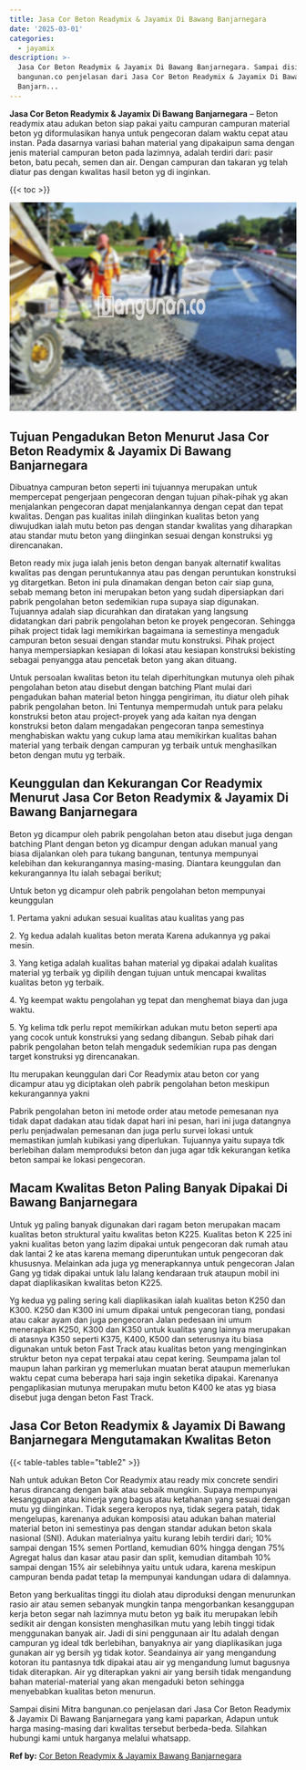 ```yaml
---
title: Jasa Cor Beton Readymix & Jayamix Di Bawang Banjarnegara
date: '2025-03-01'
categories:
  - jayamix
description: >-
  Jasa Cor Beton Readymix & Jayamix Di Bawang Banjarnegara. Sampai disini Mitra
  bangunan.co penjelasan dari Jasa Cor Beton Readymix & Jayamix Di Bawang
  Banjarn...
---
```


**Jasa Cor Beton Readymix & Jayamix Di Bawang Banjarnegara** – Beton readymix atau adukan beton siap pakai yaitu campuran campuran material beton yg diformulasikan hanya untuk pengecoran dalam waktu cepat atau instan. Pada dasarnya variasi bahan material yang dipakaipun sama dengan jenis material campuran beton pada lazimnya, adalah terdiri dari: pasir beton, batu pecah, semen dan air. Dengan campuran dan takaran yg telah diatur pas dengan kwalitas hasil beton yg di inginkan.

{{< toc >}}

![Jasa Cor Beton Readymix & Jayamix Di Bawang Banjarnegara](/images/jasa-cor-readymix-40.png)

## Tujuan Pengadukan Beton Menurut Jasa Cor Beton Readymix & Jayamix Di Bawang Banjarnegara

Dibuatnya campuran beton seperti ini tujuannya merupakan untuk mempercepat pengerjaan pengecoran dengan tujuan pihak-pihak yg akan menjalankan pengecoran dapat menjalankannya dengan cepat dan tepat kwalitas. Dengan pas kualitas inilah diinginkan kualitas beton yang diwujudkan ialah mutu beton pas dengan standar kwalitas yang diharapkan atau standar mutu beton yang diinginkan sesuai dengan konstruksi yg direncanakan.

Beton ready mix juga ialah jenis beton dengan banyak alternatif kwalitas kwalitas pas dengan peruntukannya atau pas dengan peruntukan konstruksi yg ditargetkan. Beton ini pula dinamakan dengan beton cair siap guna, sebab memang beton ini merupakan beton yang sudah dipersiapkan dari pabrik pengolahan beton sedemikian rupa supaya siap digunakan. Tujuannya adalah siap dicurahkan dan diratakan yang langsung didatangkan dari pabrik pengolahan beton ke proyek pengecoran. Sehingga pihak project tidak lagi memikirkan bagaimana ia semestinya mengaduk campuran beton sesuai dengan standar mutu konstruksi. Pihak project hanya mempersiapkan kesiapan di lokasi atau kesiapan konstruksi bekisting sebagai penyangga atau pencetak beton yang akan dituang.

Untuk persoalan kwalitas beton itu telah diperhitungkan mutunya oleh pihak pengolahan beton atau disebut dengan batching Plant mulai dari pengadukan bahan material beton hingga pengiriman, itu diatur oleh pihak pabrik pengolahan beton. Ini Tentunya mempermudah untuk para pelaku konstruksi beton atau project-proyek yang ada kaitan nya dengan konstruksi beton dalam mengadakan pengecoran tanpa semestinya menghabiskan waktu yang cukup lama atau memikirkan kualitas bahan material yang terbaik dengan campuran yg terbaik untuk menghasilkan beton dengan mutu yg terbaik.

## Keunggulan dan Kekurangan Cor Readymix Menurut Jasa Cor Beton Readymix & Jayamix Di Bawang Banjarnegara

Beton yg dicampur oleh pabrik pengolahan beton atau disebut juga dengan batching Plant dengan beton yg dicampur dengan adukan manual yang biasa dijalankan oleh para tukang bangunan, tentunya mempunyai kelebihan dan kekurangannya masing-masing. Diantara keunggulan dan kekurangannya Itu ialah sebagai berikut;

Untuk beton yg dicampur oleh pabrik pengolahan beton mempunyai keunggulan

1\. Pertama yakni adukan sesuai kualitas atau kualitas yang pas

2\. Yg kedua adalah kualitas beton merata Karena adukannya yg pakai mesin.

3\. Yang ketiga adalah kualitas bahan material yg dipakai adalah kualitas material yg terbaik yg dipilih dengan tujuan untuk mencapai kwalitas kualitas beton yg terbaik.

4\. Yg keempat waktu pengolahan yg tepat dan menghemat biaya dan juga waktu.

5\. Yg kelima tdk perlu repot memikirkan adukan mutu beton seperti apa yang cocok untuk konstruksi yang sedang dibangun. Sebab pihak dari pabrik pengolahan beton telah mengaduk sedemikian rupa pas dengan target konstruksi yg direncanakan.

Itu merupakan keunggulan dari Cor Readymix atau beton cor yang dicampur atau yg diciptakan oleh pabrik pengolahan beton meskipun kekurangannya yakni

Pabrik pengolahan beton ini metode order atau metode pemesanan nya tidak dapat dadakan atau tidak dapat hari ini pesan, hari ini juga datangnya perlu penjadwalan pemesanan dan juga perlu survei lokasi untuk memastikan jumlah kubikasi yang diperlukan. Tujuannya yaitu supaya tdk berlebihan dalam memproduksi beton dan juga agar tdk kekurangan ketika beton sampai ke lokasi pengecoran.

## Macam Kwalitas Beton Paling Banyak Dipakai Di Bawang Banjarnegara

Untuk yg paling banyak digunakan dari ragam beton merupakan macam kualitas beton struktural yaitu kwalitas beton K225. Kualitas beton K 225 ini yakni kualitas beton yang lazim dipakai untuk pengecoran dak rumah atau dak lantai 2 ke atas karena memang diperuntukan untuk pengecoran dak khususnya. Melainkan ada juga yg menerapkannya untuk pengecoran Jalan Gang yg tidak dipakai untuk lalu lalang kendaraan truk ataupun mobil ini dapat diaplikasikan kwalitas beton K225.

Yg kedua yg paling sering kali diaplikasikan ialah kualitas beton K250 dan K300. K250 dan K300 ini umum dipakai untuk pengecoran tiang, pondasi atau cakar ayam dan juga pengecoran Jalan pedesaan ini umum menerapkan K250, K300 dan K350 untuk kualitas yang lainnya merupakan di atasnya K350 seperti K375, K400, K500 dan seterusnya itu biasa digunakan untuk beton Fast Track atau kualitas beton yang menginginkan struktur beton nya cepat terpakai atau cepat kering. Seumpama jalan tol maupun lahan parkiran yg memerlukan muatan berat ataupun memerlukan waktu cepat cuma beberapa hari saja ingin seketika dipakai. Karenanya pengaplikasian mutunya merupakan mutu beton K400 ke atas yg biasa disebut juga dengan beton Fast Track.

## Jasa Cor Beton Readymix & Jayamix Di Bawang Banjarnegara Mengutamakan Kwalitas Beton

{{< table-tables table="table2" >}}

Nah untuk adukan Beton Cor Readymix atau ready mix concrete sendiri harus dirancang dengan baik atau sebaik mungkin. Supaya mempunyai kesanggupan atau kinerja yang bagus atau ketahanan yang sesuai dengan mutu yg diinginkan. Tidak segera keropos nya, tidak segera patah, tidak mengelupas, karenanya adukan komposisi atau adukan bahan material material beton ini semestinya pas dengan standar adukan beton skala nasional (SNI). Adukan materialnya yaitu kurang lebih terdiri dari; 10% sampai dengan 15% semen Portland, kemudian 60% hingga dengan 75% Agregat halus dan kasar atau pasir dan split, kemudian ditambah 10% sampai dengan 15% air selebihnya yaitu untuk udara, karena meskipun campuran benda padat tetap Ia mempunyai kandungan udara di dalamnya.

Beton yang berkualitas tinggi itu diolah atau diproduksi dengan menurunkan rasio air atau semen sebanyak mungkin tanpa mengorbankan kesanggupan kerja beton segar nah lazimnya mutu beton yg baik itu merupakan lebih sedikit air dengan konsisten menghasilkan mutu yang lebih tinggi tidak menggunakan banyak air. Jadi di sini penggunaan air Itu adalah dengan campuran yg ideal tdk berlebihan, banyaknya air yang diaplikasikan juga gunakan air yg bersih yg tidak kotor. Seandainya air yang mengandung kotoran itu pantasnya tdk dipakai atau air yg mengandung lumut bagusnya tidak diterapkan. Air yg diterapkan yakni air yang bersih tidak mengandung bahan material-material yang akan mengaduki beton sehingga menyebabkan kualitas beton menurun.

Sampai disini Mitra bangunan.co penjelasan dari Jasa Cor Beton Readymix & Jayamix Di Bawang Banjarnegara yang kami paparkan, Adapun untuk harga masing-masing dari kwalitas tersebut berbeda-beda. Silahkan hubungi kami untuk harganya melalui whatsapp.

**Ref by:** [Cor Beton Readymix & Jayamix Bawang Banjarnegara](https://id.wikipedia.org/wiki/Cor)
